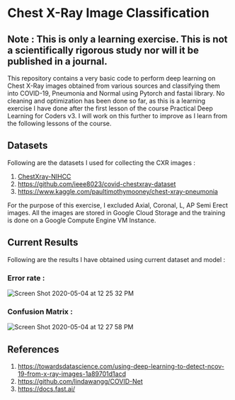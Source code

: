 # Chest X-Ray Image Classification

## Note : This is only a learning exercise. This is not a scientifically rigorous study nor will it be published in a journal.

This repository contains a very basic code to perform deep learning on Chest X-Ray images obtained from various sources and classifying them into COVID-19, Pneumonia and Normal using Pytorch and fastai library. No cleaning and optimization has been done so far, as this is a learning exercise I have done after the first lesson of the course Practical Deep Learning for Coders v3. I will work on this further to improve as I learn from the following lessons of the course. 

## Datasets
Following are the datasets I used for collecting the CXR images :
1. [ChestXray-NIHCC](https://nihcc.app.box.com/v/ChestXray-NIHCC/folder/36938765345)
2. https://github.com/ieee8023/covid-chestxray-dataset
3. https://www.kaggle.com/paultimothymooney/chest-xray-pneumonia

For the purpose of this exercise, I excluded Axial, Coronal, L, AP Semi Erect images. All the images are stored in Google Cloud Storage and the training is done on a Google Compute Engine VM Instance.

## Current Results
Following are the results I have obtained using current dataset and model :

### Error rate :
![Screen Shot 2020-05-04 at 12 25 32 PM](https://user-images.githubusercontent.com/13121582/80995963-b2dc0b00-8e04-11ea-9c6b-d67ef099ddc8.png)

### Confusion Matrix : 
![Screen Shot 2020-05-04 at 12 27 58 PM](https://user-images.githubusercontent.com/13121582/80995989-bc657300-8e04-11ea-9e02-af7a2eb424d3.png)


## References 
1. https://towardsdatascience.com/using-deep-learning-to-detect-ncov-19-from-x-ray-images-1a89701d1acd
2. https://github.com/lindawangg/COVID-Net
3. https://docs.fast.ai/
